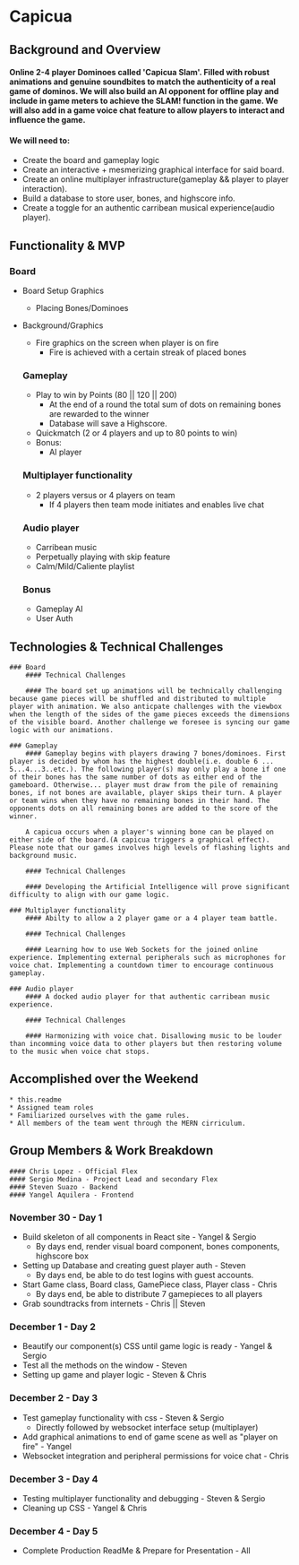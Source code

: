 # Capicua

## Background and Overview

#### Online 2-4 player Dominoes called 'Capicua Slam'. Filled with robust animations and genuine soundbites to match the authenticity of a real game of dominos. We will also build an AI opponent for offline play and include in game meters to achieve the SLAM! function in the game. We will also add in a game voice chat feature to allow players to interact and influence the game.

#### We will need to:
 * Create the board and gameplay logic
 * Create an interactive + mesmerizing graphical interface for said board.
 * Create an online multiplayer infrastructure(gameplay && player to player interaction).
 * Build a database to store user, bones, and highscore info.
 * Create a toggle for an authentic carribean musical experience(audio player).

 ## Functionality & MVP

### Board
* Board Setup Graphics 
    * Placing Bones/Dominoes
* Background/Graphics
    * Fire graphics on the screen when player is on fire
        * Fire is achieved with a certain streak of placed bones

  ### Gameplay
    * Play to win by Points (80 || 120 || 200)
        * At the end of a round the total sum of dots on remaining bones are rewarded to the winner
        * Database will save a Highscore.
    * Quickmatch (2 or 4 players and up to 80 points to win)
    * Bonus:
        * AI player 

  ### Multiplayer functionality
    * 2 players versus or 4 players on team
        * If 4 players then team mode initiates and enables live chat

  ### Audio player
    * Carribean music 
    * Perpetually playing with skip feature
    * Calm/Mild/Caliente playlist

  ### Bonus
    * Gameplay AI
    * User Auth


## Technologies & Technical Challenges
    
    ### Board
        #### Technical Challenges

        #### The board set up animations will be technically challenging because game pieces will be shuffled and distributed to multiple player with animation. We also anticpate challenges with the viewbox when the length of the sides of the game pieces exceeds the dimensions of the visible board. Another challenge we foresee is syncing our game logic with our animations.

    ### Gameplay
        #### Gameplay begins with players drawing 7 bones/dominoes. First player is decided by whom has the highest double(i.e. double 6 ... 5...4...3..etc.). The following player(s) may only play a bone if one of their bones has the same number of dots as either end of the gameboard. Otherwise... player must draw from the pile of remaining bones, if not bones are available, player skips their turn. A player or team wins when they have no remaining bones in their hand. The opponents dots on all remaining bones are added to the score of the winner.

        A capicua occurs when a player's winning bone can be played on either side of the board.(A capicua triggers a graphical effect). Please note that our games involves high levels of flashing lights and background music.
        
        #### Technical Challenges

        #### Developing the Artificial Intelligence will prove significant difficulty to align with our game logic.

    ### Multiplayer functionality
        #### Abilty to allow a 2 player game or a 4 player team battle.

        #### Technical Challenges

        #### Learning how to use Web Sockets for the joined online experience. Implementing external peripherals such as microphones for voice chat. Implementing a countdown timer to encourage continuous gameplay.

    ### Audio player
        #### A docked audio player for that authentic carribean music experience.

        #### Technical Challenges

        #### Harmonizing with voice chat. Disallowing music to be louder than incomming voice data to other players but then restoring volume to the music when voice chat stops.


## Accomplished over the Weekend
    * this.readme
    * Assigned team roles
    * Familiarized ourselves with the game rules.
    * All members of the team went through the MERN cirriculum.

## Group Members & Work Breakdown
    #### Chris Lopez - Official Flex
    #### Sergio Medina - Project Lead and secondary Flex
    #### Steven Suazo - Backend
    #### Yangel Aquilera - Frontend



### November 30 - Day 1
 * Build skeleton of all components in React site - Yangel  & Sergio
    * By days end, render visual board component, bones components, highscore box
 * Setting up Database and creating guest player auth - Steven
    * By days end, be able to do test logins with guest accounts.
 * Start Game class, Board class, GamePiece class, Player class - Chris
    * By days end, be able to distribute 7 gamepieces to all players
 * Grab soundtracks from internets - Chris || Steven


### December 1 - Day 2
 * Beautify our component(s) CSS until game logic is ready - Yangel & Sergio
 * Test all the methods on the window - Steven
 * Setting up game and player logic - Steven & Chris


### December 2 - Day 3
 * Test gameplay functionality with css - Steven & Sergio
    * Directly followed by websocket interface setup (multiplayer)
 * Add graphical animations to end of game scene as well as "player on fire" - Yangel
 * Websocket integration and peripheral permissions for voice chat - Chris


### December 3 - Day 4
 * Testing multiplayer functionality and debugging - Steven & Sergio
 * Cleaning up CSS - Yangel & Chris


### December 4 - Day 5
 * Complete Production ReadMe & Prepare for Presentation - All
